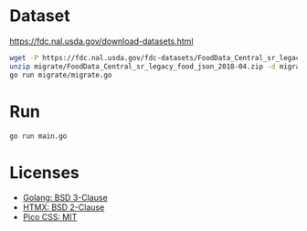 # Dataset

https://fdc.nal.usda.gov/download-datasets.html

```bash
wget -P https://fdc.nal.usda.gov/fdc-datasets/FoodData_Central_sr_legacy_food_json_2018-04.zip
unzip migrate/FoodData_Central_sr_legacy_food_json_2018-04.zip -d migrate
go run migrate/migrate.go
```

# Run

```bash
go run main.go
```

# Licenses

- [Golang: BSD 3-Clause](https://github.com/golang/go/blob/master/LICENSE)
- [HTMX: BSD 2-Clause](https://github.com/bigskysoftware/htmx/blob/master/LICENSE)
- [Pico CSS: MIT](https://github.com/picocss/pico/blob/master/LICENSE.md)
